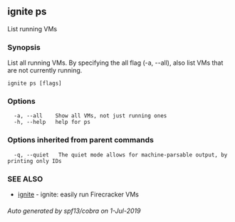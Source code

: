 ## ignite ps

List running VMs

### Synopsis


List all running VMs. By specifying the all flag (-a, --all),
also list VMs that are not currently running.


```
ignite ps [flags]
```

### Options

```
  -a, --all    Show all VMs, not just running ones
  -h, --help   help for ps
```

### Options inherited from parent commands

```
  -q, --quiet   The quiet mode allows for machine-parsable output, by printing only IDs
```

### SEE ALSO

* [ignite](ignite.md)	 - ignite: easily run Firecracker VMs

###### Auto generated by spf13/cobra on 1-Jul-2019
